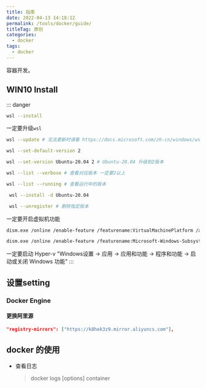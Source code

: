 ```yaml
---
title: 指南
date: 2022-04-13 14:18:12
permalink: /tools/docker/guide/
titleTag: 原创
categories:
  - docker
tags:
  - docker
---
```

容器开发。
<!-- more -->

## WIN10 Install
::: danger
```sh
wsl --install
```

一定要升级`wsl`
```sh
wsl --update # 无法更新时请看 https://docs.microsoft.com/zh-cn/windows/wsl/install-manual#step-4---download-the-linux-kernel-update-package

wsl --set-default-version 2

wsl --set-version Ubuntu-20.04 2 # Ubuntu-20.04 升级到2版本

wsl --list --verbose # 查看对应版本 一定要2以上

wsl --list --running # 查看运行中的版本

 wsl --install -d Ubuntu-20.04

 wsl --unregister # 删除指定版本
```

一定要开启虚拟机功能
```sh
dism.exe /online /enable-feature /featurename:VirtualMachinePlatform /all /norestart  # 启用虚拟机功能

dism.exe /online /enable-feature /featurename:Microsoft-Windows-Subsystem-Linux /all /norestart # 启用适用于 Linux 的 Windows 子系统
```

一定要启动 Hyper-v
"Windows设置 -> 应用 -> 应用和功能 -> 程序和功能 -> 启动或关闭 Windows 功能"
:::

## 设置setting
### Docker Engine
#### 更换阿里源
```json
"registry-mirrors": ["https://k8hek3z9.mirror.aliyuncs.com"],
```

## docker 的使用
- 查看日志
  
  > docker logs [options] container